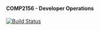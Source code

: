 #### COMP2156 - Developer Operations
[![Build Status](https://app.travis-ci.com/northwestern9/comp2156.svg?branch=main)](https://app.travis-ci.com/northwestern9/comp2156)

